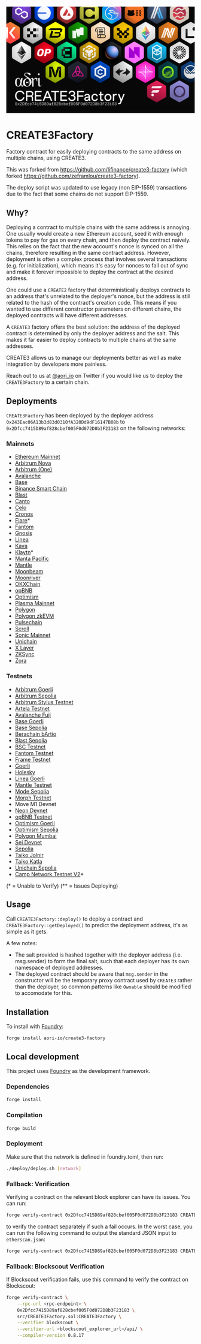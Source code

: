 ![CREATE3Factory](./assets/create3.png)
# CREATE3Factory

Factory contract for easily deploying contracts to the same address on multiple chains, using CREATE3.

This was forked from https://github.com/lifinance/create3-factory (which forked https://github.com/zeframlou/create3-factory).

The deploy script was updated to use legacy (non EIP-1559) transactions due to the fact that some chains do not support EIP-1559.

## Why?

Deploying a contract to multiple chains with the same address is annoying. One usually would create a new Ethereum account, seed it with enough tokens to pay for gas on every chain, and then deploy the contract naively. This relies on the fact that the new account's nonce is synced on all the chains, therefore resulting in the same contract address.
However, deployment is often a complex process that involves several transactions (e.g. for initialization), which means it's easy for nonces to fall out of sync and make it forever impossible to deploy the contract at the desired address.

One could use a `CREATE2` factory that deterministically deploys contracts to an address that's unrelated to the deployer's nonce, but the address is still related to the hash of the contract's creation code. This means if you wanted to use different constructor parameters on different chains, the deployed contracts will have different addresses.

A `CREATE3` factory offers the best solution: the address of the deployed contract is determined by only the deployer address and the salt. This makes it far easier to deploy contracts to multiple chains at the same addresses.

CREATE3 allows us to manage our deployments better as well as make integration by developers more painless.

Reach out to us at [@aori_io](https://twitter.com/aori_io) on Twitter if you would like us to deploy the `CREATE3Factory` to a certain chain.

## Deployments

`CREATE3Factory` has been deployed by the deployer address `0x243Eac06A13b3d83d0310fA320Dd9dF16147B08b` to `0x2Dfcc7415D89af828cbef005F0d072D8b3F23183` on the following networks:

### Mainnets
- [Ethereum Mainnet](https://etherscan.io/address/0x2Dfcc7415D89af828cbef005F0d072D8b3F23183)
- [Arbitrum Nova](https://nova.arbiscan.io/address/0x2Dfcc7415D89af828cbef005F0d072D8b3F23183)
- [Arbitrum (One)](https://arbiscan.io/address/0x2Dfcc7415D89af828cbef005F0d072D8b3F23183)
- [Avalanche](https://avascan.info/blockchain/c/address/0x2Dfcc7415D89af828cbef005F0d072D8b3F23183/contract)
- [Base](https://base.blockscout.com/address/0x2Dfcc7415D89af828cbef005F0d072D8b3F23183)
- [Binance Smart Chain](https://bscscan.com/address/0x2Dfcc7415D89af828cbef005F0d072D8b3F23183)
- [Blast](https://blastscan.io/address/0x2Dfcc7415D89af828cbef005F0d072D8b3F23183)
- [Canto](https://canto.dex.guru/address/0x2Dfcc7415D89af828cbef005F0d072D8b3F23183)
- [Celo](https://celoscan.io/address/0x2Dfcc7415D89af828cbef005F0d072D8b3F23183)
- [Cronos](https://cronoscan.com/address/0x2Dfcc7415D89af828cbef005F0d072D8b3F23183)
- [Flare](https://flare-explorer.flare.network/address/0x2Dfcc7415D89af828cbef005F0d072D8b3F23183)*
- [Fantom](https://ftmscan.com/address/0x2Dfcc7415D89af828cbef005F0d072D8b3F23183)
- [Gnosis](https://gnosisscan.io/address/0x2Dfcc7415D89af828cbef005F0d072D8b3F23183)
- [Linea](https://lineascan.build/address/0x2dfcc7415d89af828cbef005f0d072d8b3f23183)
- [Kava](https://kavascan.com/address/0x2Dfcc7415D89af828cbef005F0d072D8b3F23183)
- [Klaytn](https://scope.klaytn.com/account/0x2dfcc7415d89af828cbef005f0d072d8b3f23183)*
- [Manta Pacific](https://pacific-explorer.manta.network/address/0x2Dfcc7415D89af828cbef005F0d072D8b3F23183)
- [Mantle](https://explorer.mantle.xyz/address/0x2Dfcc7415D89af828cbef005F0d072D8b3F23183)
- [Moonbeam](https://moonscan.io/address/0x2Dfcc7415D89af828cbef005F0d072D8b3F23183)
- [Moonriver](https://moonriver.moonscan.io/address/0x2Dfcc7415D89af828cbef005F0d072D8b3F23183)
- [OKXChain](https://www.okx.com/explorer/oktc/address/0x2dfcc7415d89af828cbef005f0d072d8b3f23183)
- [opBNB](https://opbnbscan.com/address/0x2Dfcc7415D89af828cbef005F0d072D8b3F23183)
- [Optimism](https://optimistic.etherscan.io/address/0x2dfcc7415d89af828cbef005f0d072d8b3f23183)
- [Plasma Mainnet](https://plasma.etherscan.io/address/0x2Dfcc7415D89af828cbef005F0d072D8b3F23183)
- [Polygon](https://polygonscan.com/address/0x2Dfcc7415D89af828cbef005F0d072D8b3F23183)
- [Polygon zkEVM](https://zkevm.polygonscan.com/address/0x2Dfcc7415D89af828cbef005F0d072D8b3F23183)
- [Pulsechain](https://scan.pulsechain.com/address/0x2Dfcc7415D89af828cbef005F0d072D8b3F23183)
- [Scroll](https://scrollscan.com/address/0x2Dfcc7415D89af828cbef005F0d072D8b3F23183)
- [Sonic Mainnet](https://sonicscan.org/address/0x2Dfcc7415D89af828cbef005F0d072D8b3F23183)
- [Unichain](https://uniscan.xyz/address/0x2Dfcc7415D89af828cbef005F0d072D8b3F23183)
- [X Layer](https://www.okx.com/web3/explorer/xlayer/address/0x2dfcc7415d89af828cbef005f0d072d8b3f23183)
- [ZKSync](https://explorer.zksync.io/address/0x2Dfcc7415D89af828cbef005F0d072D8b3F23183)
- [Zora](https://explorer.zora.energy/address/0x2Dfcc7415D89af828cbef005F0d072D8b3F23183)


<!-- - Ethereum
- Fantom
- Avalanche C-Chain
- FUSE
- Velas
- Harmony Shard 0
- EVMOS
- Aurora
- Boba -->

### Testnets

- [Arbitrum Goerli](https://goerli.arbiscan.io/address/0x2Dfcc7415D89af828cbef005F0d072D8b3F23183)
- [Arbitrum Sepolia](https://sepolia.arbiscan.io/address/0x2Dfcc7415D89af828cbef005F0d072D8b3F23183)
- [Arbitrum Stylus Testnet](https://stylus-testnet-explorer.arbitrum.io/address/0x2Dfcc7415D89af828cbef005F0d072D8b3F23183)
- [Artela Testnet](https://betanet-scan.artela.network/address/0x2Dfcc7415D89af828cbef005F0d072D8b3F23183)
- [Avalanche Fuji](https://testnet.snowtrace.io/address/0x2Dfcc7415D89af828cbef005F0d072D8b3F23183)
- [Base Goerli](https://goerli.basescan.org/address/0x2dfcc7415d89af828cbef005f0d072d8b3f23183)
- [Base Sepolia](https://sepolia.basescan.org/address/0x2dfcc7415d89af828cbef005f0d072d8b3f23183)
- [Berachain bArtio](https://artio.beratrail.io/address/0x2Dfcc7415D89af828cbef005F0d072D8b3F23183)
- [Blast Sepolia](https://testnet.blastscan.io/address/0x2Dfcc7415D89af828cbef005F0d072D8b3F23183)
- [BSC Testnet](https://testnet.bscscan.com/address/0x2Dfcc7415D89af828cbef005F0d072D8b3F23183)
- [Fantom Testnet](https://testnet.ftmscan.com/address/0x2Dfcc7415D89af828cbef005F0d072D8b3F23183)
- [Frame Testnet](https://explorer.testnet.frame.xyz/address/0x2Dfcc7415D89af828cbef005F0d072D8b3F23183)
- [Goerli](https://goerli.etherscan.io/address/0x2dfcc7415d89af828cbef005f0d072d8b3f23183)
- [Holesky](https://holesky.etherscan.io/address/0x2Dfcc7415D89af828cbef005F0d072D8b3F23183)
- [Linea Goerli](https://explorer.goerli.linea.build/address/0x2Dfcc7415D89af828cbef005F0d072D8b3F23183)
- [Mantle Testnet](https://explorer.testnet.mantle.xyz/address/0x2Dfcc7415D89af828cbef005F0d072D8b3F23183)
- [Mode Sepolia](https://sepolia.explorer.mode.network/address/0x2Dfcc7415D89af828cbef005F0d072D8b3F23183)
- [Morph Testnet](https://explorer-testnet.morphl2.io/address/0x2Dfcc7415D89af828cbef005F0d072D8b3F23183)
- Move M1 Devnet
- [Neon Devnet](https://devnet.neonscan.org/address/0x2Dfcc7415D89af828cbef005F0d072D8b3F23183)
- [opBNB Testnet](https://opbnb-testnet.bscscan.com/address/0x2Dfcc7415D89af828cbef005F0d072D8b3F23183)
- [Optimism Goerli](https://goerli-optimism.etherscan.io/address/0x2Dfcc7415D89af828cbef005F0d072D8b3F23183)
- [Optimism Sepolia](https://sepolia-optimism.etherscan.io/address/0x2Dfcc7415D89af828cbef005F0d072D8b3F23183)
- [Polygon Mumbai](https://mumbai.polygonscan.com/address/0x2Dfcc7415D89af828cbef005F0d072D8b3F23183)
- [Sei Devnet](https://blockchair.com/sei-evm/address/0x2Dfcc7415D89af828cbef005F0d072D8b3F23183)
- [Sepolia](https://sepolia.etherscan.io/address/0x2dfcc7415d89af828cbef005f0d072d8b3f23183)
- [Taiko Jolnir](https://explorer.jolnir.taiko.xyz/address/0x2Dfcc7415D89af828cbef005F0d072D8b3F23183)
- [Taiko Katla](https://explorer.katla.taiko.xyz/address/0x2Dfcc7415D89af828cbef005F0d072D8b3F23183)
- [Unichain Sepolia](https://sepolia.uniscan.xyz/address/0x2Dfcc7415D89af828cbef005F0d072D8b3F23183)
- [Camp Network Testnet V2](https://camp-network-testnet.blockscout.com/address/0x2Dfcc7415D89af828cbef005F0d072D8b3F23183)*

(* = Unable to Verify)
(** = Issues Deploying)

## Usage

Call `CREATE3Factory::deploy()` to deploy a contract and `CREATE3Factory::getDeployed()` to predict the deployment address, it's as simple as it gets.

A few notes:

- The salt provided is hashed together with the deployer address (i.e. msg.sender) to form the final salt, such that each deployer has its own namespace of deployed addresses.
- The deployed contract should be aware that `msg.sender` in the constructor will be the temporary proxy contract used by `CREATE3` rather than the deployer, so common patterns like `Ownable` should be modified to accomodate for this.

## Installation

To install with [Foundry](https://github.com/foundry-rs/foundry):

```
forge install aori-io/create3-factory
```

## Local development

This project uses [Foundry](https://github.com/foundry-rs/foundry) as the development framework.

### Dependencies

```bash
forge install
```

### Compilation

```bash
forge build
```

### Deployment

Make sure that the network is defined in foundry.toml, then run:

```bash
./deploy/deploy.sh [network]
```

### Fallback: Verification
Verifying a contract on the relevant block explorer can have its issues. You can run:

```bash
forge verify-contract 0x2Dfcc7415D89af828cbef005F0d072D8b3F23183 CREATE3Factory --watch --chain [network]
```

to verify the contract separately if such a fail occurs. In the worst case, you can run the following command to output the standard JSON input to `etherscan.json`:

```bash
forge verify-contract 0x2Dfcc7415D89af828cbef005F0d072D8b3F23183 CREATE3Factory --optimizer-runs=1000000 --show-standard-json-input > etherscan.json
```

### Fallback: Blockscout Verification

If Blockscout verification fails, use this command to verify the contract on Blockscout:

```bash
forge verify-contract \
    --rpc-url <rpc-endpoint> \
    0x2Dfcc7415D89af828cbef005F0d072D8b3F23183 \
    src/CREATE3Factory.sol:CREATE3Factory \
    --verifier blockscout \
    --verifier-url <blockscout_explorer_url>/api/ \
    --compiler-version 0.8.17
```